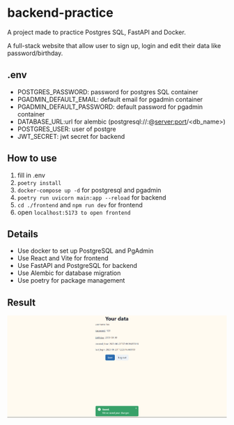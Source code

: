 # backend-practice

A project made to practice Postgres SQL, FastAPI and Docker.

A full-stack website that allow user to sign up, login and edit their data like password/birthday.

## .env

- POSTGRES_PASSWORD: password for postgres SQL container
- PGADMIN_DEFAULT_EMAIL: default email for pgadmin container
- PGADMIN_DEFAULT_PASSWORD: default password for pgadmin container
- DATABASE_URL:url for alembic (postgresql://<username>:<password>@<server:port>/<db_name>)
- POSTGRES_USER: user of postgre
- JWT_SECRET: jwt secret for backend

## How to use

1. fill in .env
2. `poetry install`
3. `docker-compose up -d` for postgresql and pgadmin
4. `poetry run uvicorn main:app --reload` for backend
5. `cd ./frontend` and `npm run dev` for frontend
6. open `localhost:5173 to open frontend`

## Details

- Use docker to set up PostgreSQL and PgAdmin
- Use React and Vite for frontend
- Use FastAPI and PostgreSQL for backend
- Use Alembic for database migration
- Use poetry for package management

## Result

![screenshot](./assets/images/screenshot.png)
